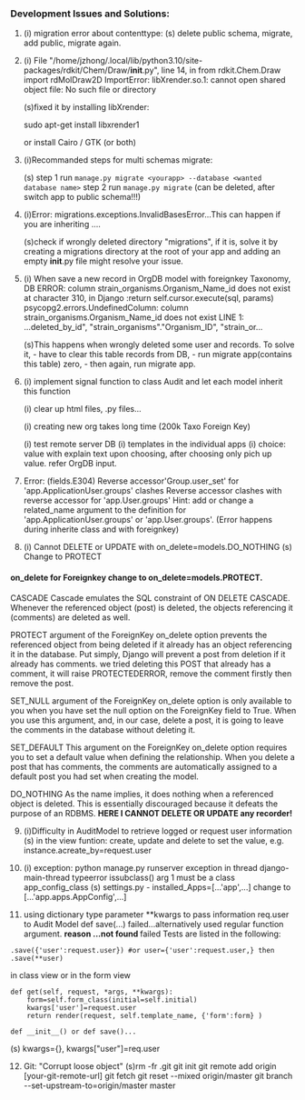 ### Development Issues and Solutions:

1. (i) migration error about contenttype:
   (s) delete public schema, migrate, add public, migrate again.

2. (i) File "/home/jzhong/.local/lib/python3.10/site-packages/rdkit/Chem/Draw/**init**.py", line 14, in <module>
   from rdkit.Chem.Draw import rdMolDraw2D
   ImportError: libXrender.so.1: cannot open shared object file: No such file or directory

   (s)fixed it by installing libXrender:

   sudo apt-get install libxrender1
   
   or install Cairo / GTK (or both)

3. (i)Recommanded steps for multi schemas migrate:

   (s)
   step 1 run `manage.py migrate <yourapp> --database <wanted database name>`
   step 2 run `manage.py migrate` (can be deleted, after switch app to public schema!!!)

4. (i)Error: migrations.exceptions.InvalidBasesError...This can happen if you are inheriting ....

   (s)check if wrongly deleted directory "migrations", if it is, solve it by creating a migrations directory at the root of your app and adding an empty **init**.py file might resolve your issue.

5. (i) When save a new record in OrgDB model with foreignkey Taxonomy, DB ERROR: column strain_organisms.Organism_Name_id does not exist at character 310, in Django :return self.cursor.execute(sql, params)
   psycopg2.errors.UndefinedColumn: column strain_organisms.Organism_Name_id does not exist
   LINE 1: ...deleted_by_id", "strain_organisms"."Organism_ID", "strain_or...

   (s)This happens when wrongly deleted some user and records. To solve it, - have to clear this table records from DB, - run migrate app(contains this table) zero, - then again, run migrate app.


6. (i) implement signal function to class Audit  and let each model inherit this function

   (i) clear up html files, .py files...

   (i) creating new org takes long time (200k Taxo Foreign Key)

   (i) test remote server DB
   (i) templates in the individual apps
   (i) choice: value with explain text upon choosing, after choosing only pich up value. refer OrgDB input. 

7. Error: (fields.E304) Reverse accessor'Group.user_set' for 'app.ApplicationUser.groups' clashes Reverse accessor clashes with reverse accessor for 'app.User.groups' 
Hint: add or change a related_name argument to the definition for 'app.ApplicationUser.groups' or 'app.User.groups'.
(Error happens during inherite class and with foreignkey)


8. (i) Cannot DELETE or UPDATE with on_delete=models.DO_NOTHING
   (s) Change to PROTECT

#### on_delete for Foreignkey change to on_delete=models.PROTECT.
CASCADE
Cascade emulates the SQL constraint of ON DELETE CASCADE. Whenever the referenced object (post) is deleted, the objects referencing it (comments) are deleted as well. 

PROTECT argument of the ForeignKey on_delete option prevents the referenced object from being deleted if it already has an object referencing it in the database. Put simply, Django will prevent a post from deletion if it already has comments. we tried deleting this POST that already has a comment, it will raise PROTECTEDERROR, remove the comment firstly then remove the post.

SET_NULL argument of the ForeignKey on_delete option is only available to you when you have set the null option on the ForeignKey field to True. When you use this argument, and, in our case, delete a post, it is going to leave the comments in the database without deleting it.

SET_DEFAULT
This argument on the ForeignKey on_delete option requires you to set a default value when defining the relationship. When you delete a post that has comments, the comments are automatically assigned to a default post you had set when creating the model.

DO_NOTHING
As the name implies, it does nothing when a referenced object is deleted. This is essentially discouraged because it defeats the purpose of an RDBMS. <b> HERE I CANNOT DELETE OR UPDATE any recorder!</b>

9. (i)Difficulty in AuditModel to retrieve logged or request user information
(s) in the view funtion: create, update and delete to set the value, e.g. instance.acreate_by=request.user 

10. (i) exception: python manage.py runserver exception in thread django-main-thread typeerror issubclass() arg 1 must be a class app_config_class
     (s) settings.py - installed_Apps=[...'app',...] change to [...'app.apps.AppConfig',...]

11. using dictionary type parameter **kwargs to pass information req.user to Audit Model def save(...) failed...alternatively used regular function argument.
<b>reason ...not found </b> 
failed Tests are listed in the following:
```
.save({'user':request.user}) #or user={'user':request.user,} then .save(**user)

```
in class view or in the form view
```
def get(self, request, *args, **kwargs):
    form=self.form_class(initial=self.initial)
    kwargs['user']=request.user
    return render(request, self.template_name, {'form':form} )

def __init__() or def save()...
```
(s) kwargs={}, kwargs["user"]=req.user


12. Git: "Corrupt loose object"
(s)rm -fr .git
git init
git remote add origin [your-git-remote-url]
git fetch
git reset --mixed origin/master
git branch --set-upstream-to=origin/master master 


